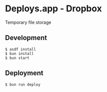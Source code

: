 # Deploys.app - Dropbox

Temporary file storage

## Development

```shell
$ asdf install
$ bun install
$ bun start
```

## Deployment

```shell
$ bun run deploy
```

